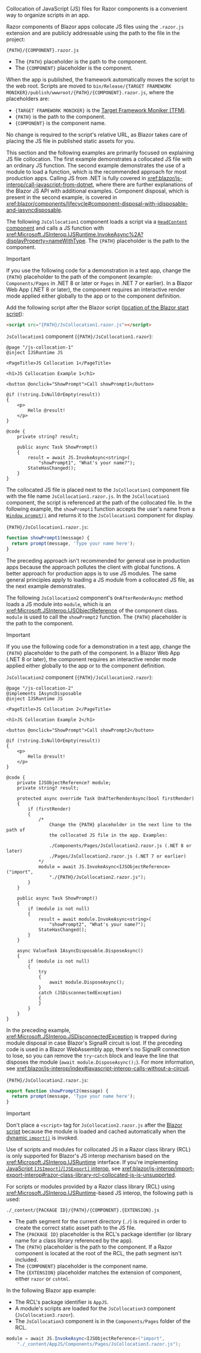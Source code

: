 Collocation of JavaScript (JS) files for Razor components is a convenient way to organize scripts in an app.

Razor components of Blazor apps collocate JS files using the `.razor.js` extension and are publicly addressable using the path to the file in the project:

`{PATH}/{COMPONENT}.razor.js`

* The `{PATH}` placeholder is the path to the component.
* The `{COMPONENT}` placeholder is the component.

When the app is published, the framework automatically moves the script to the web root. Scripts are moved to `bin/Release/{TARGET FRAMEWORK MONIKER}/publish/wwwroot/{PATH}/{COMPONENT}.razor.js`, where the placeholders are:

* `{TARGET FRAMEWORK MONIKER}` is the [Target Framework Moniker (TFM)](/dotnet/standard/frameworks).
* `{PATH}` is the path to the component.
* `{COMPONENT}` is the component name.

No change is required to the script's relative URL, as Blazor takes care of placing the JS file in published static assets for you.

This section and the following examples are primarily focused on explaining JS file collocation. The first example demonstrates a collocated JS file with an ordinary JS function. The second example demonstrates the use of a module to load a function, which is the recommended approach for most production apps. Calling JS from .NET is fully covered in <xref:blazor/js-interop/call-javascript-from-dotnet>, where there are further explanations of the Blazor JS API with additional examples. Component disposal, which is present in the second example, is covered in <xref:blazor/components/lifecycle#component-disposal-with-idisposable-and-iasyncdisposable>.

The following `JsCollocation1` component loads a script via a [`HeadContent` component](xref:blazor/components/control-head-content) and calls a JS function with <xref:Microsoft.JSInterop.IJSRuntime.InvokeAsync%2A?displayProperty=nameWithType>. The `{PATH}` placeholder is the path to the component.

> [!IMPORTANT]
> If you use the following code for a demonstration in a test app, change the `{PATH}` placeholder to the path of the component (example: `Components/Pages` in .NET 8 or later or `Pages` in .NET 7 or earlier). In a Blazor Web App (.NET 8 or later), the component requires an interactive render mode applied either globally to the app or to the component definition.

Add the following script after the Blazor script ([location of the Blazor start script](xref:blazor/project-structure#location-of-the-blazor-script)):

```html
<script src="{PATH}/JsCollocation1.razor.js"></script>
```

`JsCollocation1` component (`{PATH}/JsCollocation1.razor`):

```razor
@page "/js-collocation-1"
@inject IJSRuntime JS

<PageTitle>JS Collocation 1</PageTitle>

<h1>JS Collocation Example 1</h1>

<button @onclick="ShowPrompt">Call showPrompt1</button>

@if (!string.IsNullOrEmpty(result))
{
    <p>
        Hello @result!
    </p>
}

@code {
    private string? result;

    public async Task ShowPrompt()
    {
        result = await JS.InvokeAsync<string>(
            "showPrompt1", "What's your name?");
        StateHasChanged();
    }
}
```

The collocated JS file is placed next to the `JsCollocation1` component file with the file name `JsCollocation1.razor.js`. In the `JsCollocation1` component, the script is referenced at the path of the collocated file. In the following example, the `showPrompt1` function accepts the user's name from a [`Window prompt()`](https://developer.mozilla.org/docs/Web/API/Window/prompt) and returns it to the `JsCollocation1` component for display.

`{PATH}/JsCollocation1.razor.js`:

```javascript
function showPrompt1(message) {
  return prompt(message, 'Type your name here');
}
```

The preceding approach isn't recommended for general use in production apps because the approach pollutes the client with global functions. A better approach for production apps is to use JS modules. The same general principles apply to loading a JS module from a collocated JS file, as the next example demonstrates.

The following `JsCollocation2` component's `OnAfterRenderAsync` method loads a JS module into `module`, which is an <xref:Microsoft.JSInterop.IJSObjectReference> of the component class. `module` is used to call the `showPrompt2` function. The `{PATH}` placeholder is the path to the component.

> [!IMPORTANT]
> If you use the following code for a demonstration in a test app, change the `{PATH}` placeholder to the path of the component. In a Blazor Web App (.NET 8 or later), the component requires an interactive render mode applied either globally to the app or to the component definition.

`JsCollocation2` component (`{PATH}/JsCollocation2.razor`):

```razor
@page "/js-collocation-2"
@implements IAsyncDisposable
@inject IJSRuntime JS

<PageTitle>JS Collocation 2</PageTitle>

<h1>JS Collocation Example 2</h1>

<button @onclick="ShowPrompt">Call showPrompt2</button>

@if (!string.IsNullOrEmpty(result))
{
    <p>
        Hello @result!
    </p>
}

@code {
    private IJSObjectReference? module;
    private string? result;

    protected async override Task OnAfterRenderAsync(bool firstRender)
    {
        if (firstRender)
        {
            /*
                Change the {PATH} placeholder in the next line to the path of
                the collocated JS file in the app. Examples:

                ./Components/Pages/JsCollocation2.razor.js (.NET 8 or later)
                ./Pages/JsCollocation2.razor.js (.NET 7 or earlier)
            */
            module = await JS.InvokeAsync<IJSObjectReference>("import",
                "./{PATH}/JsCollocation2.razor.js");
        }
    }

    public async Task ShowPrompt()
    {
        if (module is not null)
        {
            result = await module.InvokeAsync<string>(
                "showPrompt2", "What's your name?");
            StateHasChanged();
        }
    }

    async ValueTask IAsyncDisposable.DisposeAsync()
    {
        if (module is not null)
        {
            try
            {
                await module.DisposeAsync();
            }
            catch (JSDisconnectedException)
            {
            }
        }
    }
}
```

In the preceding example, <xref:Microsoft.JSInterop.JSDisconnectedException> is trapped during module disposal in case Blazor's SignalR circuit is lost. If the preceding code is used in a Blazor WebAssembly app, there's no SignalR connection to lose, so you can remove the `try`-`catch` block and leave the line that disposes the module (`await module.DisposeAsync();`). For more information, see <xref:blazor/js-interop/index#javascript-interop-calls-without-a-circuit>.

`{PATH}/JsCollocation2.razor.js`:

```javascript
export function showPrompt2(message) {
  return prompt(message, 'Type your name here');
}
```

> [!IMPORTANT]
> Don't place a `<script>` tag for `JsCollocation2.razor.js` after the [Blazor script](xref:blazor/project-structure#location-of-the-blazor-script) because the module is loaded and cached automatically when the [dynamic `import()`](https://developer.mozilla.org/docs/Web/JavaScript/Reference/Operators/import) is invoked.

Use of scripts and modules for collocated JS in a Razor class library (RCL) is only supported for Blazor's JS interop mechanism based on the <xref:Microsoft.JSInterop.IJSRuntime> interface. If you're implementing [JavaScript `[JSImport]`/`[JSExport]` interop](xref:blazor/js-interop/import-export-interop), see <xref:blazor/js-interop/import-export-interop#razor-class-library-rcl-collocated-js-is-unsupported>.

For scripts or modules provided by a Razor class library (RCL) using <xref:Microsoft.JSInterop.IJSRuntime>-based JS interop, the following path is used:

`./_content/{PACKAGE ID}/{PATH}/{COMPONENT}.{EXTENSION}.js`

* The path segment for the current directory (`./`) is required in order to create the correct static asset path to the JS file.
* The `{PACKAGE ID}` placeholder is the RCL's package identifier (or library name for a class library referenced by the app).
* The `{PATH}` placeholder is the path to the component. If a Razor component is located at the root of the RCL, the path segment isn't included.
* The `{COMPONENT}` placeholder is the component name.
* The `{EXTENSION}` placeholder matches the extension of component, either `razor` or `cshtml`.

In the following Blazor app example:

* The RCL's package identifier is `AppJS`.
* A module's scripts are loaded for the `JsCollocation3` component (`JsCollocation3.razor`).
* The `JsCollocation3` component is in the `Components/Pages` folder of the RCL.

```csharp
module = await JS.InvokeAsync<IJSObjectReference>("import", 
    "./_content/AppJS/Components/Pages/JsCollocation3.razor.js");
```
